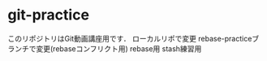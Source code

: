 # git-practice
このリポジトリはGit動画講座用です．
ローカルリポで変更
rebase-practiceブランチで変更(rebaseコンフリクト用)
rebase用
stash練習用
